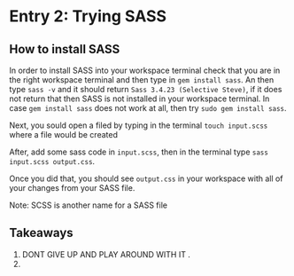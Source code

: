 # Entry 2: Trying SASS
## How to install SASS
In order to install SASS into your workspace terminal check that you are in the right 
workspace terminal and then type in `gem install sass`. 
An then type `sass -v` and it should return `Sass 3.4.23 (Selective Steve)`, if
it does not return that then SASS is not installed in your workspace terminal.
In case `gem install sass` does not work at all, then try `sudo gem install sass`.

Next, you sould open a filed by typing in the terminal `touch input.scss` where a file would be created

After, add some sass code in `input.scss`, then in the terminal type `sass input.scss output.css`.

Once you did that, you should see `output.css` in your workspace with all of your changes from your SASS file.

Note: SCSS is another name for a SASS file

## Takeaways
1. DONT GIVE UP AND PLAY AROUND WITH IT .
2. 


